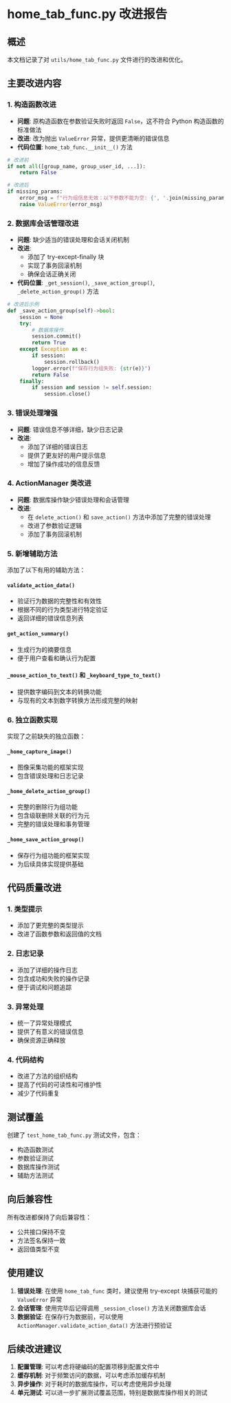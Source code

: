# home_tab_func.py 改进报告

## 概述
本文档记录了对 `utils/home_tab_func.py` 文件进行的改进和优化。

## 主要改进内容

### 1. 构造函数改进
- **问题**: 原构造函数在参数验证失败时返回 `False`，这不符合 Python 构造函数的标准做法
- **改进**: 改为抛出 `ValueError` 异常，提供更清晰的错误信息
- **代码位置**: `home_tab_func.__init__()` 方法

```python
# 改进前
if not all([group_name, group_user_id, ...]):
    return False

# 改进后
if missing_params:
    error_msg = f"行为组信息无效：以下参数不能为空: {', '.join(missing_params)}"
    raise ValueError(error_msg)
```

### 2. 数据库会话管理改进
- **问题**: 缺少适当的错误处理和会话关闭机制
- **改进**: 
  - 添加了 try-except-finally 块
  - 实现了事务回滚机制
  - 确保会话正确关闭
- **代码位置**: `_get_session()`, `_save_action_group()`, `_delete_action_group()` 方法

```python
# 改进后示例
def _save_action_group(self)->bool:
    session = None
    try:
        # 数据库操作
        session.commit()
        return True
    except Exception as e:
        if session:
            session.rollback()
        logger.error(f"保存行为组失败: {str(e)}")
        return False
    finally:
        if session and session != self.session:
            session.close()
```

### 3. 错误处理增强
- **问题**: 错误信息不够详细，缺少日志记录
- **改进**:
  - 添加了详细的错误日志
  - 提供了更友好的用户提示信息
  - 增加了操作成功的信息反馈

### 4. ActionManager 类改进
- **问题**: 数据库操作缺少错误处理和会话管理
- **改进**:
  - 在 `delete_action()` 和 `save_action()` 方法中添加了完整的错误处理
  - 改进了参数验证逻辑
  - 添加了事务回滚机制

### 5. 新增辅助方法
添加了以下有用的辅助方法：

#### `validate_action_data()`
- 验证行为数据的完整性和有效性
- 根据不同的行为类型进行特定验证
- 返回详细的错误信息列表

#### `get_action_summary()`
- 生成行为的摘要信息
- 便于用户查看和确认行为配置

#### `_mouse_action_to_text()` 和 `_keyboard_type_to_text()`
- 提供数字编码到文本的转换功能
- 与现有的文本到数字转换方法形成完整的映射

### 6. 独立函数实现
实现了之前缺失的独立函数：

#### `_home_capture_image()`
- 图像采集功能的框架实现
- 包含错误处理和日志记录

#### `_home_delete_action_group()`
- 完整的删除行为组功能
- 包含级联删除关联的行为元
- 完整的错误处理和事务管理

#### `_home_save_action_group()`
- 保存行为组功能的框架实现
- 为后续具体实现提供基础

## 代码质量改进

### 1. 类型提示
- 添加了更完整的类型提示
- 改进了函数参数和返回值的文档

### 2. 日志记录
- 添加了详细的操作日志
- 包含成功和失败的操作记录
- 便于调试和问题追踪

### 3. 异常处理
- 统一了异常处理模式
- 提供了有意义的错误信息
- 确保资源正确释放

### 4. 代码结构
- 改进了方法的组织结构
- 提高了代码的可读性和可维护性
- 减少了代码重复

## 测试覆盖

创建了 `test_home_tab_func.py` 测试文件，包含：
- 构造函数测试
- 参数验证测试
- 数据库操作测试
- 辅助方法测试

## 向后兼容性

所有改进都保持了向后兼容性：
- 公共接口保持不变
- 方法签名保持一致
- 返回值类型不变

## 使用建议

1. **错误处理**: 在使用 `home_tab_func` 类时，建议使用 try-except 块捕获可能的 `ValueError` 异常
2. **会话管理**: 使用完毕后记得调用 `_session_close()` 方法关闭数据库会话
3. **数据验证**: 在保存行为数据前，可以使用 `ActionManager.validate_action_data()` 方法进行预验证

## 后续改进建议

1. **配置管理**: 可以考虑将硬编码的配置项移到配置文件中
2. **缓存机制**: 对于频繁访问的数据，可以考虑添加缓存机制
3. **异步操作**: 对于耗时的数据库操作，可以考虑使用异步处理
4. **单元测试**: 可以进一步扩展测试覆盖范围，特别是数据库操作相关的测试 